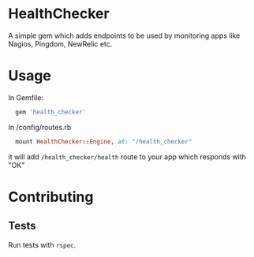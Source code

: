 # HealthChecker

A simple gem which adds endpoints to be used by monitoring apps like Nagios, Pingdom, NewRelic etc.

# Usage

In Gemfile:

```ruby
  gem 'health_checker'
```

In /config/routes.rb

```ruby
  mount HealthChecker::Engine, at: "/health_checker"
```

it will add `/health_checker/health` route to your app which responds with "OK"

# Contributing

## Tests

Run tests with `rspec`.
